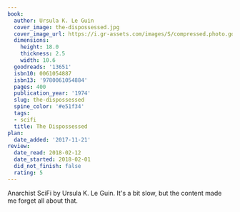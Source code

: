 ```yaml
---
book:
  author: Ursula K. Le Guin
  cover_image: the-dispossessed.jpg
  cover_image_url: https://i.gr-assets.com/images/S/compressed.photo.goodreads.com/books/1353467455l/13651._SY160_.jpg
  dimensions:
    height: 18.0
    thickness: 2.5
    width: 10.6
  goodreads: '13651'
  isbn10: 0061054887
  isbn13: '9780061054884'
  pages: 400
  publication_year: '1974'
  slug: the-dispossessed
  spine_color: '#e51f34'
  tags:
  - scifi
  title: The Dispossessed
plan:
  date_added: '2017-11-21'
review:
  date_read: 2018-02-12
  date_started: 2018-02-01
  did_not_finish: false
  rating: 5
---
```


Anarchist SciFi by Ursula K. Le Guin. It's a bit slow, but the content made me forget all about that.
